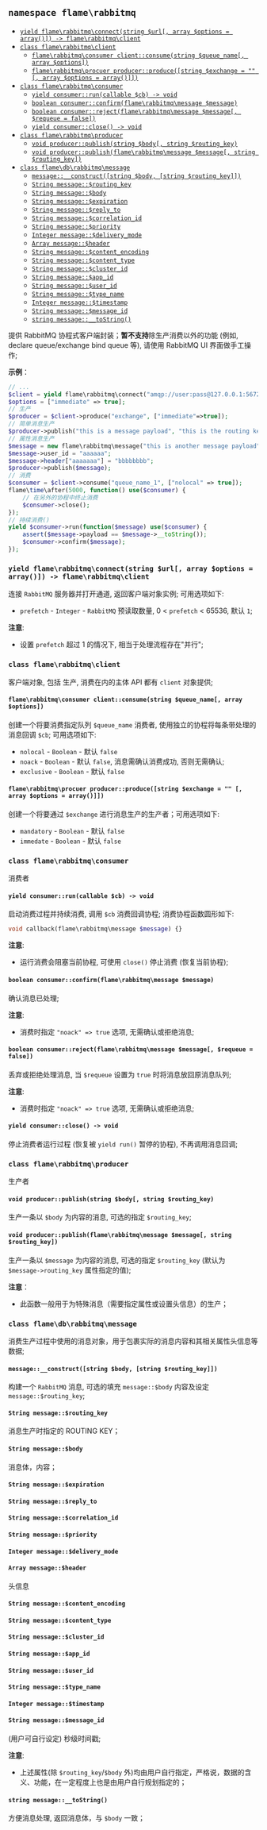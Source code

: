 ## `namespace flame\rabbitmq`

<!-- TOC depthFrom:3 -->

- [`yield flame\rabbitmq\connect(string $url[, array $options = array()]) -> flame\rabbitmq\client`](#yield-flame\rabbitmq\connectstring-url-array-options--array---flame\rabbitmq\client)
- [`class flame\rabbitmq\client`](#class-flame\rabbitmq\client)
    - [`flame\rabbitmq\consumer client::consume(string $queue_name[, array $options])`](#flame\rabbitmq\consumer-clientconsumestring-queue_name-array-options)
    - [`flame\rabbitmq\procuer producer::produce([string $exchange = "" [, array $options = array()]])`](#flame\rabbitmq\procuer-producerproducestring-exchange----array-options--array)
- [`class flame\rabbitmq\consumer`](#class-flame\rabbitmq\consumer)
    - [`yield consumer::run(callable $cb) -> void`](#yield-consumerruncallable-cb---void)
    - [`boolean consumer::confirm(flame\rabbitmq\message $message)`](#boolean-consumerconfirmflame\rabbitmq\message-message)
    - [`boolean consumer::reject(flame\rabbitmq\message $message[, $requeue = false])`](#boolean-consumerrejectflame\rabbitmq\message-message-requeue--false)
    - [`yield consumer::close() -> void`](#yield-consumerclose---void)
- [`class flame\rabbitmq\producer`](#class-flame\rabbitmq\producer)
    - [`void producer::publish(string $body[, string $routing_key)`](#void-producerpublishstring-body-string-routing_key)
    - [`void producer::publish(flame\rabbitmq\message $message[, string $routing_key])`](#void-producerpublishflame\rabbitmq\message-message-string-routing_key)
- [`class flame\db\rabbitmq\message`](#class-flame\db\rabbitmq\message)
    - [`message::__construct([string $body, [string $routing_key]])`](#message__constructstring-body-string-routing_key)
    - [`String message::$routing_key`](#string-messagerouting_key)
    - [`String message::$body`](#string-messagebody)
    - [`String message::$expiration`](#string-messageexpiration)
    - [`String message::$reply_to`](#string-messagereply_to)
    - [`String message::$correlation_id`](#string-messagecorrelation_id)
    - [`String message::$priority`](#string-messagepriority)
    - [`Integer message::$delivery_mode`](#integer-messagedelivery_mode)
    - [`Array message::$header`](#array-messageheader)
    - [`String message::$content_encoding`](#string-messagecontent_encoding)
    - [`String message::$content_type`](#string-messagecontent_type)
    - [`String message::$cluster_id`](#string-messagecluster_id)
    - [`String message::$app_id`](#string-messageapp_id)
    - [`String message::$user_id`](#string-messageuser_id)
    - [`String message::$type_name`](#string-messagetype_name)
    - [`Integer message::$timestamp`](#integer-messagetimestamp)
    - [`String message::$message_id`](#string-messagemessage_id)
    - [`string message::__toString()`](#string-message__tostring)

<!-- /TOC -->

提供 RabbitMQ 协程式客户端封装；**暂不支持**除生产消费以外的功能 (例如, declare queue/exchange bind queue 等), 请使用 RabbitMQ UI 界面做手工操作;

**示例**：
``` PHP
// ...
$client = yield flame\rabbitmq\connect("amqp://user:pass@127.0.0.1:5672/vhost");
$options = ["immediate" => true];
// 生产
$producer = $client->produce("exchange", ["immediate"=>true]);
// 简单消息生产
$producer->publish("this is a message payload", "this is the routing key");
// 属性消息生产
$message = new flame\rabbitmq\message("this is another message payload", "this is the routing key");
$message->user_id = "aaaaaa";
$message->header["aaaaaaa"] = "bbbbbbbb";
$producer->publish($message);
// 消费
$consumer = $client->consume("queue_name_1", ["nolocal" => true]);
flame\time\after(5000, function() use($consumer) {
	// 在另外的协程中终止消费
	$consumer->close();
});
// 持续消费()
yield $consumer->run(function($message) use($consumer) {
	assert($message->payload == $message->__toString());
	$consumer->confirm($message);
});
```

### `yield flame\rabbitmq\connect(string $url[, array $options = array()]) -> flame\rabbitmq\client`
连接 `RabbitMQ` 服务器并打开通道, 返回客户端对象实例; 可用选项如下:
* `prefetch` - `Integer` - `RabbitMQ` 预读取数量, 0 < `prefetch` < 65536, 默认 `1`;

**注意**:
* 设置 `prefetch` 超过 1 的情况下, 相当于处理流程存在"并行";

### `class flame\rabbitmq\client`
客户端对象, 包括 生产, 消费在内的主体 API 都有 `client` 对象提供;

#### `flame\rabbitmq\consumer client::consume(string $queue_name[, array $options])`
创建一个将要消费指定队列 `$queue_name` 消费者, 使用独立的协程将每条带处理的消息回调 `$cb`; 可用选项如下:
* `nolocal` - `Boolean` - 默认 `false`
* `noack` - `Boolean` - 默认 `false`, 消息需确认消费成功, 否则无需确认;
* `exclusive` - `Boolean` - 默认 `false`

#### `flame\rabbitmq\procuer producer::produce([string $exchange = "" [, array $options = array()]])`
创建一个将要通过 `$exchange` 进行消息生产的生产者；可用选项如下:
* `mandatory` - `Boolean` - 默认 `false`
* `immedate` - `Boolean` - 默认 `false`

### `class flame\rabbitmq\consumer`
消费者

#### `yield consumer::run(callable $cb) -> void`
启动消费过程并持续消费, 调用 `$cb` 消费回调协程; 消费协程函数圆形如下:
``` PHP
void callback(flame\rabbitmq\message $message) {}
```

**注意**:
* 运行消费会阻塞当前协程, 可使用 `close()` 停止消费 (恢复当前协程);

#### `boolean consumer::confirm(flame\rabbitmq\message $message)`
确认消息已处理;

**注意**:
* 消费时指定 `"noack" => true` 选项, 无需确认或拒绝消息;

#### `boolean consumer::reject(flame\rabbitmq\message $message[, $requeue = false])`
丢弃或拒绝处理消息, 当 `$requeue` 设置为 `true` 时将消息放回原消息队列;

**注意**:
* 消费时指定 `"noack" => true` 选项, 无需确认或拒绝消息;

#### `yield consumer::close() -> void`
停止消费者运行过程 (恢复被 `yield run()` 暂停的协程), 不再调用消息回调;


### `class flame\rabbitmq\producer`
生产者

#### `void producer::publish(string $body[, string $routing_key)`
生产一条以 `$body` 为内容的消息, 可选的指定 `$routing_key`;

#### `void producer::publish(flame\rabbitmq\message $message[, string $routing_key])`
生产一条以 `$message` 为内容的消息, 可选的指定 `$routing_key` (默认为 `$message->routing_key` 属性指定的值);

**注意**：
* 此函数一般用于为特殊消息（需要指定属性或设置头信息）的生产；

### `class flame\db\rabbitmq\message`
消费生产过程中使用的消息对象，用于包裹实际的消息内容和其相关属性头信息等数据;

#### `message::__construct([string $body, [string $routing_key]])`
构建一个 `RabbitMQ` 消息, 可选的填充 `message::$body` 内容及设定 `message::$routing_key`;

#### `String message::$routing_key`
消息生产时指定的 ROUTING KEY；

#### `String message::$body`
消息体，内容；

#### `String message::$expiration`
#### `String message::$reply_to`
#### `String message::$correlation_id`
#### `String message::$priority`
#### `Integer message::$delivery_mode`
#### `Array message::$header`
头信息
#### `String message::$content_encoding`
#### `String message::$content_type`
#### `String message::$cluster_id`
#### `String message::$app_id`
#### `String message::$user_id`
#### `String message::$type_name`
#### `Integer message::$timestamp`
#### `String message::$message_id`
(用户可自行设定) 秒级时间戳;

**注意**:
* 上述属性(除 `$routing_key`/`$body` 外)均由用户自行指定，严格说，数据的含义、功能，在一定程度上也是由用户自行规划指定的；


#### `string message::__toString()`
方便消息处理, 返回消息体，与 `$body` 一致；
